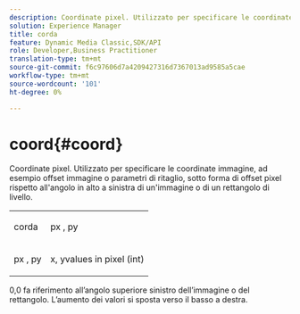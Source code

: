 ```yaml
---
description: Coordinate pixel. Utilizzato per specificare le coordinate immagine, ad esempio offset immagine o parametri di ritaglio, sotto forma di offset pixel rispetto all'angolo in alto a sinistra di un'immagine o di un rettangolo di livello.
solution: Experience Manager
title: corda
feature: Dynamic Media Classic,SDK/API
role: Developer,Business Practitioner
translation-type: tm+mt
source-git-commit: f6c97606d7a4209427316d7367013ad9585a5cae
workflow-type: tm+mt
source-wordcount: '101'
ht-degree: 0%

---
```



# coord{#coord}

Coordinate pixel. Utilizzato per specificare le coordinate immagine, ad esempio offset immagine o parametri di ritaglio, sotto forma di offset pixel rispetto all&#39;angolo in alto a sinistra di un&#39;immagine o di un rettangolo di livello.

<table id="simpletable_A686120953124ACB8803CB9C877252AB"> 
 <tr class="strow"> 
  <td class="stentry"> <p><span class="codeph"> <span class="varname"> corda</span> </span> </p> </td> 
  <td class="stentry"> <p><span class="codeph"> <span class="varname"> px</span> </span>,  <span class="codeph"><span class="varname"> py</span></span> </p></td> 
 </tr> 
 <tr class="strow"> 
  <td class="stentry"> <p><span class="codeph"> <span class="varname"> px</span> </span>,  <span class="codeph"><span class="varname"> py</span></span> </p></td> 
  <td class="stentry"> <p><span class="varname"> x</span>,  <span class="varname"> </span> yvalues in pixel (int) </p></td> 
 </tr> 
</table>

0,0 fa riferimento all’angolo superiore sinistro dell’immagine o del rettangolo. L’aumento dei valori si sposta verso il basso a destra.
